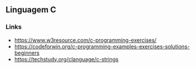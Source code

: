 ## Linguagem C

### Links 

- https://www.w3resource.com/c-programming-exercises/
- https://codeforwin.org/c-programming-examples-exercises-solutions-beginners
- https://techstudy.org/clanguage/c-strings
  
